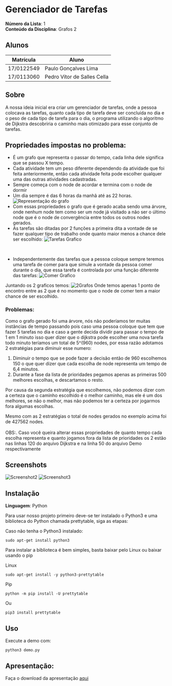 # Gerenciador de Tarefas
 
**Número da Lista**: 1<br>
**Conteúdo da Disciplina**: Grafos 2<br>
 
## Alunos
|Matrícula | Aluno |
| -- | -- |
| 17/0122549 |  Paulo Gonçalves Lima |
| 17/0113060 |  Pedro Vítor de Salles Cella |
 
## Sobre
<p1>A nossa ideia inicial era criar um gerenciador de tarefas, onde a pessoa colocava as tarefas, quanto cada tipo de tarefa deve ser concluída no dia e o peso de cada tipo de tarefa para o dia, o programa utilizando o algoritmo de Dijkstra descobriria o caminho mais otimizado para esse conjunto de tarefas.</p1>
 
## Propriedades impostas no problema:
 - É um grafo que representa o passar do tempo, cada linha dele significa que se passou X tempo.
 - Cada atividade tem um peso diferente dependendo da atividade que foi feita anteriormente, então cada atividade feita pode escolher qualquer uma das outras atividades cadastradas.
 - Sempre começa com o node de acordar e termina com o node de dormir <br>
 - Um dia sempre é das 6 horas da manhã até as 22 horas.
![Representação do grafo](/docs/RepresentacaoGrafo.png)
- Com essas propriedades o grafo que é gerado acaba sendo uma árvore, onde nenhum node tem como ser um node já visitado a não ser o último node que é o node de convergência entre todos os outros nodes gerados.
- As tarefas são ditadas por 2 funções a primeira dita a vontade de se fazer qualquer tipo de trabalho onde quanto maior menos a chance dele ser escolhido:
![Tarefas Grafico](/docs/tasks.png)
<br>
 
 - Independentemente das tarefas que a pessoa coloque sempre teremos uma tarefa de comer para que simule a vontade da pessoa comer durante o dia, que essa tarefa é controlada por uma função diferente das tarefas:
![Comer Grafico](/docs/comer.png)

Juntando os 2 graficos temos:
![2Grafos](/docs/Funcoes.png)
Onde temos apenas 1 ponto de encontro entre as 2 que é no momento que o node de comer tem a maior chance de ser escolhido.
### Problemas:
 
<p1>Como o grafo gerado foi uma árvore, nós não poderíamos ter muitas instâncias de tempo passando pois caso uma pessoa coloque que tem que fazer 5 tarefas no dia e caso a gente decida dividir para passar o tempo de 1 em 1 minuto isso quer dizer que o dijkstra pode escolher uma nova tarefa todo minuto teríamos um total de 5^(960) nodes, por essa razão adotamos 2 estratégias para diminuir esse numero:</p1>
1. Diminuir o tempo que se pode fazer a decisão então de 960 escolhemos 150 o que quer dizer que cada escolha de node representa um tempo de 6,4 minutos.
2. Durante a fase da lista de prioridades pegamos apenas as primeiras 500 melhores escolhas, e descartamos o resto.
   
Por causa da segunda estratégia que escolhemos, não podemos dizer com a certeza que o caminho escolhido é o melhor caminho, mas ele é um dos melhores, se não o melhor, mas não podemos ter a certeza por jogarmos fora algumas escolhas.
 
Mesmo com as 2 estratégias o total de nodes gerados no exemplo acima foi de 427562 nodes.
<br>
<br>
OBS:. Caso você queira alterar essas propriedades de quanto tempo cada escolha representa e quanto jogamos fora da lista de prioridades os 2 estão nas linhas 120 do arquivo Dijkstra e na linha 50 do arquivo Demo respectivamente
 
 
## Screenshots
![Screenshot2](./docs/screenshot2.png)
![Screenshot3](./docs/screenshot1.png)
 
## Instalação 
**Linguagem**: Python<br>
 
<p>Para usar nosso projeto primeiro deve-se ter instalado o Python3 e uma biblioteca do Python chamada prettytable, siga as etapas:</p>
 
<p>Caso não tenha o Python3 instalado:</p>
 
```
sudo apt-get install python3
```
 
<p>Para instalar a biblioteca é bem simples, basta baixar pelo Linux ou baixar usando o pip</p>
 
Linux<br>
```
sudo apt-get install -y python3-prettytable
```
 
Pip<br>
```
python -m pip install -U prettytable
```
Ou
```
pip3 install prettytable
```
 
## Uso 
Execute a demo com:
```
python3 demo.py
```
 
## Apresentação: 
Faça o download da apresentação [aqui](https://github.com/projeto-de-algoritmos/Grafos2_Task_Manager/raw/master/docs/Apresentacao.mp4)
 
 
 
 
 
 
 

